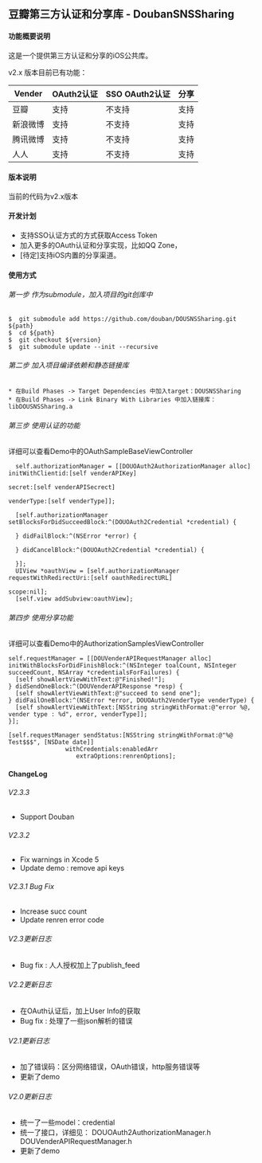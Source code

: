 豆瓣第三方认证和分享库 - DoubanSNSSharing
----------------------------

#### 功能概要说明
这是一个提供第三方认证和分享的iOS公共库。

v2.x 版本目前已有功能：

| Vender  | OAuth2认证 | SSO OAuth2认证 |分享      |
| --------| --------- | --------------| -------- |
| 豆瓣 |    支持    |    不支持      | 支持      |
| 新浪微博 |    支持    |    不支持      | 支持      |
| 腾讯微博 |    支持    |    不支持      | 支持      |
|  人人   |    支持    |    不支持      | 支持      |

#### 版本说明
当前的代码为v2.x版本

#### 开发计划

* 支持SSO认证方式的方式获取Access Token 
* 加入更多的OAuth认证和分享实现，比如QQ Zone，
* [待定]支持iOS内置的分享渠道。

#### 使用方式

###### 第一步 作为submodule，加入项目的git创库中

	$  git submodule add https://github.com/douban/DOUSNSSharing.git ${path}
	$  cd ${path}
	$  git checkout ${version}
	$  git submodule update --init --recursive
  	
###### 第二步 加入项目编译依赖和静态链接库
	* 在Build Phases -> Target Dependencies 中加入target：DOUSNSSharing
	* 在Build Phases -> Link Binary With Libraries 中加入链接库：libDOUSNSSharing.a

###### 第三步 使用认证的功能
详细可以查看Demo中的OAuthSampleBaseViewController

	  self.authorizationManager = [[DOUOAuth2AuthorizationManager alloc] initWithClientid:[self venderAPIKey]
                                                                               secret:[self venderAPISecrect]
                                                                           venderType:[self venderType]];

	  [self.authorizationManager setBlocksForDidSucceedBlock:^(DOUOAuth2Credential *credential) {
		
	  } didFailBlock:^(NSError *error) {

	  } didCancelBlock:^(DOUOAuth2Credential *credential) {

	  }];
	  UIView *oauthView = [self.authorizationManager requestWithRedirectUri:[self oauthRedirectURL]
                                                                  scope:nil];
	  [self.view addSubview:oauthView];

###### 第四步 使用分享功能
详细可以查看Demo中的AuthorizationSamplesViewController

	self.requestManager = [[DOUVenderAPIRequestManager alloc] 	initWithBlocksForDidFinishBlock:^(NSInteger toalCount, NSInteger succeedCount, NSArray *credentialsForFailures) {
      [self showAlertViewWithText:@"Finished!"];
    } didSendOneBlock:^(DOUVenderAPIResponse *resp) {
      [self showAlertViewWithText:@"succeed to send one"];
    } didFailOneBlock:^(NSError *error, DOUOAuth2VenderType venderType) {
      [self showAlertViewWithText:[NSString stringWithFormat:@"error %@, vender type : %d", error, venderType]];
    }];
    
    [self.requestManager sendStatus:[NSString stringWithFormat:@"%@ Test$$$", [NSDate date]]
                    withCredentials:enabledArr
                       extraOptions:renrenOptions];



#### ChangeLog ####
###### V2.3.3
* Support Douban

###### V2.3.2
* Fix warnings in Xcode 5
* Update demo : remove api keys

###### V2.3.1 Bug Fix
* Increase succ count
* Update renren error code

###### V2.3更新日志
* Bug fix : 人人授权加上了publish_feed

###### V2.2更新日志
* 在OAuth认证后，加上User Info的获取
* Bug fix : 处理了一些json解析的错误

###### V2.1更新日志
* 加了错误码：区分网络错误，OAuth错误，http服务错误等
* 更新了demo

###### V2.0更新日志
* 统一了一些model：credential
* 统一了接口，详细见： DOUOAuth2AuthorizationManager.h DOUVenderAPIRequestManager.h
* 更新了demo

